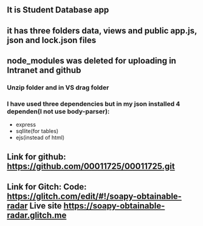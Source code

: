 ## **It is Student Database app**
## it has three folders data, views and public app.js, json and lock.json files
## node_modules was deleted for uploading in Intranet and github
### Unzip folder and in VS drag folder

### I have used three dependencies but in my json installed 4 dependen(I not use body-parser):
- express
- sqllite(for tables)
- ejs(instead of html)

## Link for github:  https://github.com/00011725/00011725.git
## Link for Gitch: Code: https://glitch.com/edit/#!/soapy-obtainable-radar Live site https://soapy-obtainable-radar.glitch.me
